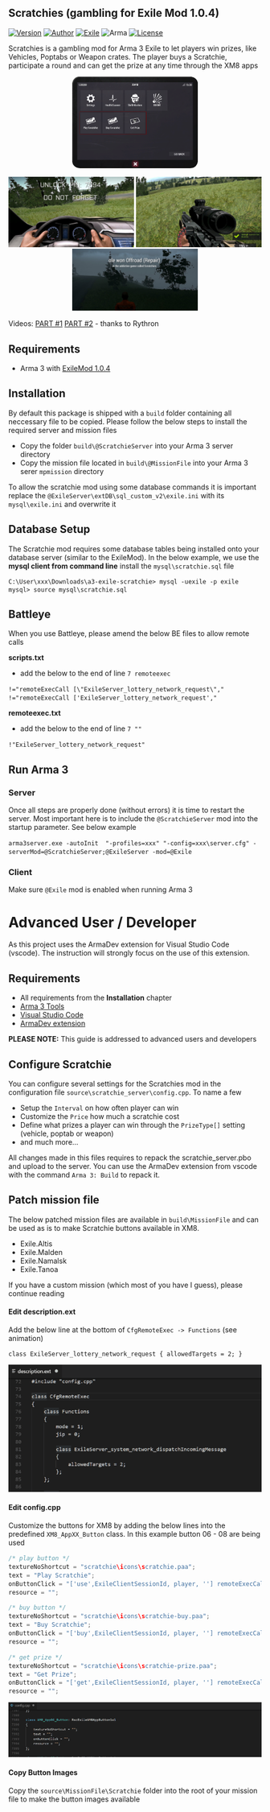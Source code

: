 ## Scratchies (gambling for Exile Mod 1.0.4)
[![Version](https://img.shields.io/badge/Version-1.5-green.svg)](https://github.com/ole1986/a3-exile-scratchie/releasese)
[![Author](https://img.shields.io/badge/Author-ole1986-green.svg)](https://github.com/ole1986)
[![Exile](https://img.shields.io/badge/Exile-1.0.4%20Pineapple-C72651.svg)](http://www.exilemod.com/downloads/)
![Arma](https://img.shields.io/badge/Arma-1.80-blue.svg)
[![License](https://img.shields.io/badge/License-APL-blue.svg)](https://www.bistudio.com/community/licenses/arma-public-license)

Scratchies is a gambling mod for Arma 3 Exile to let players win prizes, like Vehicles, Poptabs or Weapon crates.
The player buys a Scratchie, participate a round and can get the prize at any time through the XM8 apps

<p align="center">
    <img src="images/scratchie-xm8.PNG" width="250" title="Buy a scratch, get the prize">
</p>
<p align="center">
    <img src="images/prize-vehicle.jpg" width="250" title="Prize Vehicle">
    <img src="images/prize-poptabs.jpg" width="250" title="Prize Poptabs">
    <img src="images/winner-message.png" width="250" title="Prize Weapons">
</p>

Videos: [PART #1](https://www.youtube.com/watch?v=zVPXYhhYrbU) [PART #2](https://www.youtube.com/watch?v=2MC45ycnOkc) - thanks to Rythron

## Requirements

* Arma 3 with [ExileMod 1.0.4](http://www.exilemod.com/downloads/)

## Installation

By default this package is shipped with a `build` folder containing all neccessary file to be copied. Please follow the below steps to install the required server and mission files

* Copy the folder `build\@ScratchieServer` into your Arma 3 server directory
* Copy the mission file located in `build\@MissionFile` into your Arma 3 serer `mpmission` directory

To allow the scratchie mod using some database commands it is important replace the `@ExileServer\extDB\sql_custom_v2\exile.ini` with its `mysql\exile.ini` and overwrite it

## Database Setup

The Scratchie mod requires some database tables being installed onto your database server (similar to the ExileMod).
In the below example, we use the **mysql client from command line** install the `mysql\scratchie.sql` file

```
C:\User\xxx\Downloads\a3-exile-scratchie> mysql -uexile -p exile
mysql> source mysql\scratchie.sql
```

## Battleye

When you use Battleye, please amend the below BE files to allow remote calls

**scripts.txt**

+ add the below to the end of line `7 remoteexec`

 `!="remoteExecCall [\"ExileServer_lottery_network_request\"," !="remoteExecCall ['ExileServer_lottery_network_request',"`
 
**remoteexec.txt**

+ add the below to the end of line `7 ""`

 `!"ExileServer_lottery_network_request"`

## Run Arma 3

### Server

Once all steps are properly done (without errors) it is time to restart the server. Most important here is to include the `@ScratchieServer` mod into the startup parameter. See below example

`arma3server.exe -autoInit  "-profiles=xxx" "-config=xxx\server.cfg" -serverMod=@ScratchieServer;@ExileServer -mod=@Exile`

### Client

Make sure `@Exile` mod is enabled when running Arma 3

# Advanced User / Developer

As this project uses the ArmaDev extension for Visual Studio Code (vscode). The instruction will strongly focus on the use of this extension.

## Requirements

* All requirements from the **Installation** chapter
* [Arma 3 Tools](https://community.bistudio.com/wiki/Arma_3_Tools_Installation)
* [Visual Studio Code](https://code.visualstudio.com/)
* [ArmaDev extension](https://marketplace.visualstudio.com/items?itemName=ole1986.arma-dev)

**PLEASE NOTE:** This guide is addressed to advanced users and developers

## Configure Scratchie

You can configure several settings for the Scratchies mod in the configuration file `source\scratchie_server\config.cpp`. To name a few

* Setup the `Interval` on how often player can win
* Customize the `Price` how much a scratchie cost
* Define what prizes a player can win through the `PrizeType[]` setting (vehicle, poptab or weapon)
* and much more...

All changes made in this files requires to repack the scratchie_server.pbo and upload to the server.
You can use the ArmaDev extension from vscode with the command `Arma 3: Build` to repack it.

## Patch mission file

The below patched mission files are available in `build\MissionFile` and can be used as is to make Scratchie buttons available in XM8.

* Exile.Altis
* Exile.Malden
* Exile.Namalsk
* Exile.Tanoa

If you have a custom mission (which most of you have I guess), please continue reading

#### Edit description.ext

Add the below line at the bottom of `CfgRemoteExec -> Functions` (see animation)

```
class ExileServer_lottery_network_request { allowedTargets = 2; }
```

![Mission description.ext](images/guide-mission-description.gif)

#### Edit config.cpp

Customize the buttons for XM8 by adding the below lines into the predefined `XM8_AppXX_Button` class.
In this example button 06 - 08 are being used

```c
/* play button */
textureNoShortcut = "scratchie\icons\scratchie.paa";
text = "Play Scratchie";
onButtonClick = "['use',ExileClientSessionId, player, ''] remoteExecCall ['ExileServer_lottery_network_request', 2];";
resource = "";
```

```c
/* buy button */
textureNoShortcut = "scratchie\icons\scratchie-buy.paa";
text = "Buy Scratchie";
onButtonClick = "['buy',ExileClientSessionId, player, ''] remoteExecCall ['ExileServer_lottery_network_request', 2];";
resource = "";
```

```c
/* get prize */
textureNoShortcut = "scratchie\icons\scratchie-prize.paa";
text = "Get Prize";
onButtonClick = "['get',ExileClientSessionId, player, ''] remoteExecCall ['ExileServer_lottery_network_request', 2];";
resource = "";
```

![Mission config.cpp](images/guide-mission-config.gif)

#### Copy Button Images

Copy the `source\MissionFile\Scratchie` folder into the root of your mission file to make the button images available